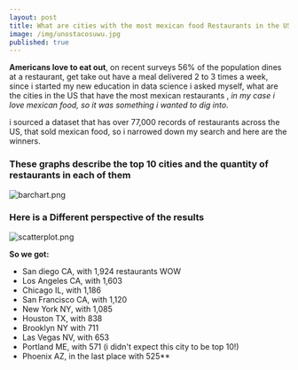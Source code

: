 ```yaml
---
layout: post
title: What are cities with the most mexican food Restaurants in the US?
image: /img/unostacosuwu.jpg
published: true
---
```


**Americans love to eat out**, on recent surveys 56% of the population dines at a restaurant, get take out  have a meal
delivered 2 to 3 times a week, since i started my new education in data science i asked myself, what are the cities in the US that
have the most mexican restaurants , *in my case i love mexican food, so it was something i wanted to dig into*.

i sourced a dataset that has over 77,000 records of restaurants across the US, that sold mexican food, so i narrowed down my search
and here are the winners.

### These graphs describe the top 10 cities and the quantity of restaurants in each of them




![barchart.png]({{site.baseurl}}/img/barchart.png)   

### Here is a Different perspective of the results

![scatterplot.png]({{site.baseurl}}/img/scatterplot.png)

**So we got:**
- San diego CA, with 1,924 restaurants WOW
- Los Angeles CA, with 1,603
- Chicago IL, with 1,186
- San Francisco CA, with 1,120
- New York NY, with 1,085
- Houston TX, with 838
- Brooklyn NY with 711
- Las Vegas NV, with 653
- Portland ME, with 571 (i didn't expect this city to be top 10!)
- Phoenix AZ, in the last place with 525**
